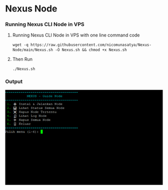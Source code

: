 # Nexus Node
### Running Nexus CLI Node in VPS 

1. Running Nexus CLI Node in VPS with one line command code

   ```
   wget -q https://raw.githubusercontent.com/nicomunasatya/Nexus-Node/main/Nexus.sh -O Nexus.sh && chmod +x Nexus.sh
   ```
2. Then Run
   ```
   ./Nexus.sh
   ```
### Output

![Output Gambar](https://raw.githubusercontent.com/nicomunasatya/Nexus-Node/main/img/output.jpg)

